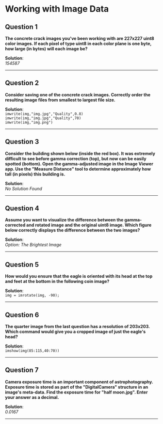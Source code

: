 
# Working with Image Data

## Question 1

**The concrete crack images you've been working with are 227x227 uint8 color images. If each pixel of type uint8 in each color plane is one byte, how large (in bytes) will each image be?**

**Solution**:  
*154587*

---

## Question 2

**Consider saving one of the concrete crack images. Correctly order the resulting image files from smallest to largest file size.**

**Solution**:  
`imwrite(img,"img.jpg","Quality",0.8)`  
`imwrite(img,"img.jpg","Quality",70)`  
`imwrite(img,"img.png")`

---

## Question 3

**Consider the building shown below (inside the red box). It was extremely difficult to see before gamma correction (top), but now can be easily spotted (bottom). Open the gamma-adjusted image in the Image Viewer app. Use the "Measure Distance" tool to determine approximately how tall (in pixels) this building is.**

**Solution**:  
*No Solution Found*

---

## Question 4

**Assume you want to visualize the difference between the gamma-corrected and rotated image and the original uint8 image. Which figure below correctly displays the difference between the two images?**

**Solution**:  
*Option: The Brightest Image*

---

## Question 5

**How would you ensure that the eagle is oriented with its head at the top and feet at the bottom in the following coin image?**

**Solution**:  
`img = imrotate(img, -90);`

---

## Question 6

**The quarter image from the last question has a resolution of 203x203. Which command would give you a cropped image of just the eagle's head?**

**Solution**:  
`imshow(img(85:115,40:70))`

---

## Question 7

**Camera exposure time is an important component of astrophotography. Exposure time is stored as part of the "DigitalCamera" structure in an image's meta-data. Find the exposure time for "half moon.jpg". Enter your answer as a decimal.**

**Solution**:  
*0.0167*

---
